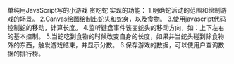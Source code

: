 单纯用JavaScript写的小游戏
贪吃蛇
实现的功能：
1.明确蛇活动的范围和绘制游戏的场景。
2.Canvas绘图绘制出蛇头和蛇身，以及食物。
3.使用javascript代码控制蛇的移动，计算长度。
4.监听键盘事件该变蛇头的移动方向，如：上下左右的基本控制。
5.当蛇吃到食物的时候改变自身的长度，如果并当蛇头碰到除食物外的东西，触发游戏结束，并显示分数。
6.保存游戏的数据，可以使用户查询数据的排行榜。